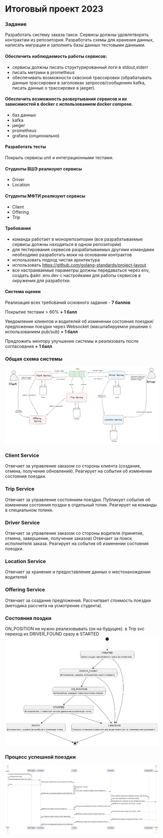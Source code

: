 # Итоговый проект 2023
### Задание
Разработать систему заказа такси. Сервисы должны удовлетворять контрактам из репозитория. Разработать схемы для хранения данных, написать миграции и заполнить базы данных тестовыми данными.
#### Обеспечить наблюдаемость работы сервисов: 
- сервисы должны писать структурированный логи в stdout,stderr
- писать метрики в prometheus 
- обеспечивать возможности сквозной трассировки (обрабатывать данные трассировки в заголовках запросов/сообщениях kafka, писать данные о трассировке в jaeger). 
#### Обеспечить возможность развертывания сервисов и их зависимостей в docker с использованием docker compose. 
- баз данных
- kafka
- jaeger
- prometheus
- grafana (опционально)
#### Разработать тесты 
Покрыть сервисы unit и интеграционными тестами. 
#### Студенты ВШЭ реализуют сервисы
- Driver
- Location
#### Студенты МФТИ реализуют сервисы
- Client
- Offering
- Trip
#### Требования
- команда работает в монорепозитории (все разрабатываемые сервисы должны находиться в одном репозитории)
- для тестирования сервисов разрабатываемых другими командами необходимо разработать моки на основании контрактов
- использовать подход чистая архитектура
- использовать https://github.com/golang-standards/project-layout
- все настраиваемые параметры должны передаваться через env, создать файл .env.dev с настройками для работы сервисов в окружении для разработки. 
#### Система оценки
Реализация всех требований основного задания - **7 баллов**

Покрытие тестами > 60% **+ 1 балл**

Уведомление клиентов и водителей об изменении состояния поездки/предложении поездки через Websocket (масштабируемое решение с использованием pub/sub) **+ 1 балл**

Предложить ментору улучшение системы и реализовать после согласования **+ 1 балл**
### Общая схема системы
![schema](./description/img/schema.png)
### Client Service
Отвечает за управление заказом со стороны клиента (создание, отмена, получение обновлений).
Реагирует на события об изменении состояния поездки.
### Trip Service 
Отвечает за управление состоянием поездки. Публикует события об изменении состояния поздки в отдельный топик. Реагирует на команды в специальном топике.
###  Driver Service 
Отвечает за управление заказом со стороны водителя (принятие, отмена, завершение, получение заказов)
Отвечает за поиск исполнителя заказа.
Реагирует на события об изменении состояния поездки.
### Location Service 
Отвечает за хранение и предоставление данных о местонахождении водителей
### Offering Service 
Отвечает за создание предложения. Рассчитвает стоимость поездки (методика рассчета на усмотрение студента).
### Состояния поздки
ON_POSITION не нужно реализовывать (он на будущее). в Trip svc переход из DRIVER_FOUND сразу в STARTED 
![states](./description/img/states.png)
### Процесс успешной поездки
![process1](./description/img/process1.png)
